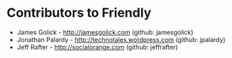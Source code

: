 Contributors to Friendly
========================

  * James Golick     - http://jamesgolick.com (github: jamesgolick)
  * Jonathan Palardy - http://technotales.wordpress.com (github: jpalardy)
  * Jeff Rafter      - http://socialorange.com (github: jeffrafter)

